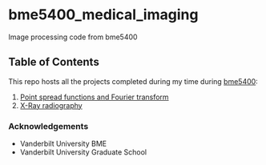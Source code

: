 # bme5400_medical_imaging
Image processing code from bme5400

## Table of Contents

This repo hosts all the projects completed during my time during [bme5400](https://www.coursicle.com/vanderbilt/courses/BME/5400/):
1. [Point spread functions and Fourier transform](https://github.com/KhaiTTNguyen/bme5400_medical_imaging/tree/main/hw1)
2. [X-Ray radiography](https://github.com/KhaiTTNguyen/bme5400_medical_imaging/tree/main/hw2)

### Acknowledgements
* Vanderbilt University BME
* Vanderbilt University Graduate School
